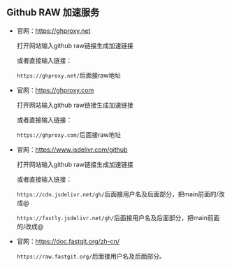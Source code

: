 ## Github RAW 加速服务 

- 官网：https://ghproxy.net

  打开网站输入github raw链接生成加速链接

  或者直接输入链接：

  `https://ghproxy.net/`后面接raw地址



- 官网：https://ghproxy.com

  打开网站输入github raw链接生成加速链接

  或者直接输入链接：

  `https://ghproxy.com/`后面接raw地址



- 官网：https://www.jsdelivr.com/github

  打开网站输入github raw链接生成加速链接

  或者直接输入链接：

  `https://cdn.jsdelivr.net/gh/`后面接用户名及后面部分，把main前面的/改成@

  `https://fastly.jsdelivr.net/gh/`后面接用户名及后面部分，把main前面的/改成@



- 官网：https://doc.fastgit.org/zh-cn/
  
  `https://raw.fastgit.org/`后面接用户名及后面部分。

